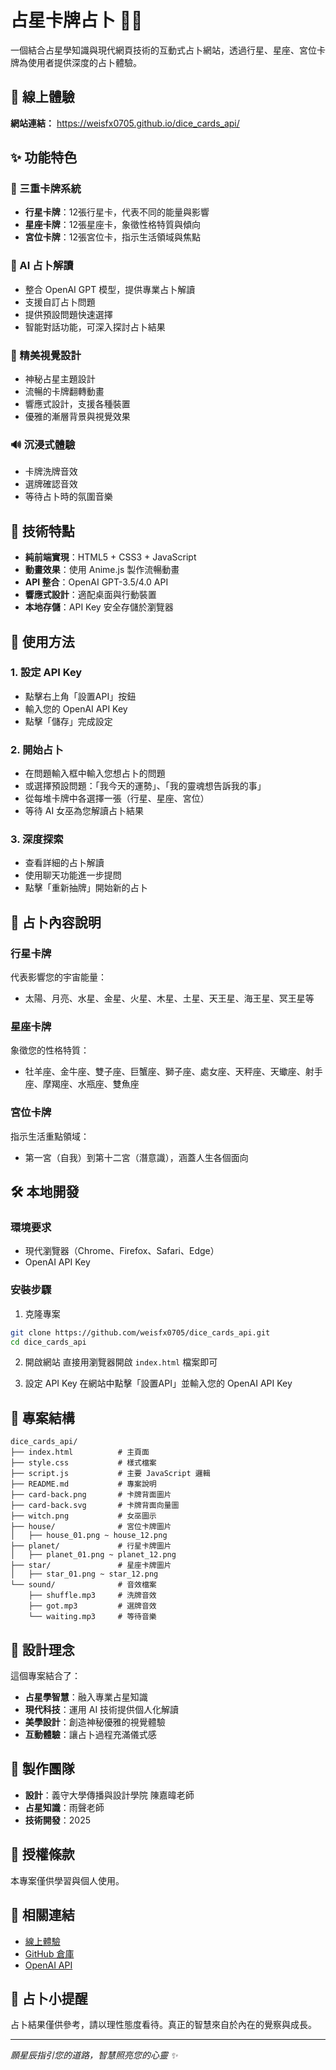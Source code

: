 # 占星卡牌占卜 🔮✨

一個結合占星學知識與現代網頁技術的互動式占卜網站，透過行星、星座、宮位卡牌為使用者提供深度的占卜體驗。

## 🌟 線上體驗

**網站連結：** https://weisfx0705.github.io/dice_cards_api/

## ✨ 功能特色

### 🎴 三重卡牌系統
- **行星卡牌**：12張行星卡，代表不同的能量與影響
- **星座卡牌**：12張星座卡，象徵性格特質與傾向
- **宮位卡牌**：12張宮位卡，指示生活領域與焦點

### 🤖 AI 占卜解讀
- 整合 OpenAI GPT 模型，提供專業占卜解讀
- 支援自訂占卜問題
- 提供預設問題快速選擇
- 智能對話功能，可深入探討占卜結果

### 🎨 精美視覺設計
- 神秘占星主題設計
- 流暢的卡牌翻轉動畫
- 響應式設計，支援各種裝置
- 優雅的漸層背景與視覺效果

### 🔊 沉浸式體驗
- 卡牌洗牌音效
- 選牌確認音效
- 等待占卜時的氛圍音樂

## 🚀 技術特點

- **純前端實現**：HTML5 + CSS3 + JavaScript
- **動畫效果**：使用 Anime.js 製作流暢動畫
- **API 整合**：OpenAI GPT-3.5/4.0 API
- **響應式設計**：適配桌面與行動裝置
- **本地存儲**：API Key 安全存儲於瀏覽器

## 📱 使用方法

### 1. 設定 API Key
- 點擊右上角「設置API」按鈕
- 輸入您的 OpenAI API Key
- 點擊「儲存」完成設定

### 2. 開始占卜
- 在問題輸入框中輸入您想占卜的問題
- 或選擇預設問題：「我今天的運勢」、「我的靈魂想告訴我的事」
- 從每堆卡牌中各選擇一張（行星、星座、宮位）
- 等待 AI 女巫為您解讀占卜結果

### 3. 深度探索
- 查看詳細的占卜解讀
- 使用聊天功能進一步提問
- 點擊「重新抽牌」開始新的占卜

## 🎯 占卜內容說明

### 行星卡牌
代表影響您的宇宙能量：
- 太陽、月亮、水星、金星、火星、木星、土星、天王星、海王星、冥王星等

### 星座卡牌  
象徵您的性格特質：
- 牡羊座、金牛座、雙子座、巨蟹座、獅子座、處女座、天秤座、天蠍座、射手座、摩羯座、水瓶座、雙魚座

### 宮位卡牌
指示生活重點領域：
- 第一宮（自我）到第十二宮（潛意識），涵蓋人生各個面向

## 🛠️ 本地開發

### 環境要求
- 現代瀏覽器（Chrome、Firefox、Safari、Edge）
- OpenAI API Key

### 安裝步驟
1. 克隆專案
```bash
git clone https://github.com/weisfx0705/dice_cards_api.git
cd dice_cards_api
```

2. 開啟網站
直接用瀏覽器開啟 `index.html` 檔案即可

3. 設定 API Key
在網站中點擊「設置API」並輸入您的 OpenAI API Key

## 📁 專案結構

```
dice_cards_api/
├── index.html          # 主頁面
├── style.css           # 樣式檔案
├── script.js           # 主要 JavaScript 邏輯
├── README.md           # 專案說明
├── card-back.png       # 卡牌背面圖片
├── card-back.svg       # 卡牌背面向量圖
├── witch.png           # 女巫圖示
├── house/              # 宮位卡牌圖片
│   ├── house_01.png ~ house_12.png
├── planet/             # 行星卡牌圖片  
│   ├── planet_01.png ~ planet_12.png
├── star/               # 星座卡牌圖片
│   ├── star_01.png ~ star_12.png
└── sound/              # 音效檔案
    ├── shuffle.mp3     # 洗牌音效
    ├── got.mp3         # 選牌音效
    └── waiting.mp3     # 等待音樂
```

## 🎨 設計理念

這個專案結合了：
- **占星學智慧**：融入專業占星知識
- **現代科技**：運用 AI 技術提供個人化解讀
- **美學設計**：創造神秘優雅的視覺體驗
- **互動體驗**：讓占卜過程充滿儀式感

## 👥 製作團隊

- **設計**：義守大學傳播與設計學院 陳嘉暐老師
- **占星知識**：雨聲老師
- **技術開發**：2025

## 📄 授權條款

本專案僅供學習與個人使用。

## 🔗 相關連結

- [線上體驗](https://weisfx0705.github.io/dice_cards_api/)
- [GitHub 倉庫](https://github.com/weisfx0705/dice_cards_api)
- [OpenAI API](https://openai.com/api/)

## 🌙 占卜小提醒

占卜結果僅供參考，請以理性態度看待。真正的智慧來自於內在的覺察與成長。

---

*願星辰指引您的道路，智慧照亮您的心靈 ✨*
